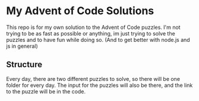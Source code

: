 # My Advent of Code Solutions

This repo is for my own solution to the Advent of Code puzzles. I'm not trying
to be as fast as possible or anything, im just trying to solve the puzzles and
to have fun while doing so. (And to get better with node.js and js in general)

## Structure

Every day, there are two different puzzles to solve, so there will be one
folder for every day. The input for the puzzles will also be there, and the
link to the puzzle will be in the code.